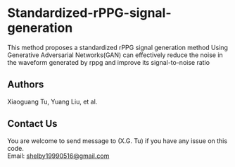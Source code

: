 # Standardized-rPPG-signal-generation
This method proposes a standardized rPPG signal generation method Using  Generative Adversarial Networks(GAN) can effectively reduce the noise in the waveform  generated by rppg and improve its signal-to-noise ratio 
## Authors 
Xiaoguang Tu, Yuang Liu, et al.
## Contact Us
You are welcome to send message to (X.G. Tu) if you have any issue on this code.                                                
Email: shelby19990516@gmail.com
